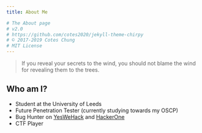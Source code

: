 ```yaml
---
title: About Me

# The About page
# v2.0
# https://github.com/cotes2020/jekyll-theme-chirpy
# © 2017-2019 Cotes Chung
# MIT License
---
```


> If you reveal your secrets to the wind, you should not blame the wind for revealing them to the trees.

## Who am I?

- Student at the University of Leeds
- Future Penetration Tester (currently studying towards my OSCP)
- Bug Hunter on [YesWeHack](https://yeswehack.com/hunters/godiego) and [HackerOne](https://hackerone.com/diegobernal)
- CTF Player
